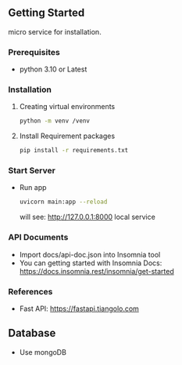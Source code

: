 <!-- GETTING STARTED -->
## Getting Started

micro service for installation.

### Prerequisites

* python 3.10 or Latest 


### Installation

1. Creating virtual environments
    
    ```sh
    python -m venv /venv
    ```
3. Install Requirement packages
   
    ```sh
    pip install -r requirements.txt
    ```

### Start Server
* Run app
	
	```sh
    uvicorn main:app --reload
    ```
   will see: http://127.0.0.1:8000 local service
   

### API Documents

  * Import docs/api-doc.json into Insomnia tool
  * You can getting started with Insomnia Docs: https://docs.insomnia.rest/insomnia/get-started

### References

  * Fast API: https://fastapi.tiangolo.com


## Database
  * Use mongoDB



<!-- CREATE TABLE Users (
    user_id INT AUTO_INCREMENT PRIMARY KEY,
    username VARCHAR(50) UNIQUE NOT NULL,
    password VARCHAR(255) NOT NULL,
    first_name VARCHAR(50),
    last_name VARCHAR(50),
    role VARCHAR(50),
    created_at TIMESTAMP DEFAULT CURRENT_TIMESTAMP
);

CREATE TABLE Customers (
    customer_id INT AUTO_INCREMENT PRIMARY KEY,
    first_name VARCHAR(50),
    last_name VARCHAR(50),
    email VARCHAR(100) UNIQUE,
    phone VARCHAR(15),
    created_at TIMESTAMP DEFAULT CURRENT_TIMESTAMP
);

CREATE TABLE Categories (
    category_id INT AUTO_INCREMENT PRIMARY KEY,
    name VARCHAR(50) NOT NULL,
    description TEXT
);

CREATE TABLE Products (
    product_id INT AUTO_INCREMENT PRIMARY KEY,
    name VARCHAR(100) NOT NULL,
    description TEXT,
    price DECIMAL(10, 2) NOT NULL,
    category_id INT,
    created_at TIMESTAMP DEFAULT CURRENT_TIMESTAMP,
    FOREIGN KEY (category_id) REFERENCES Categories(category_id)
);

CREATE TABLE Orders (
    order_id INT AUTO_INCREMENT PRIMARY KEY,
    customer_id INT,
    user_id INT,
    total_amount DECIMAL(10, 2) NOT NULL,
    status VARCHAR(50),
    created_at TIMESTAMP DEFAULT CURRENT_TIMESTAMP,
    FOREIGN KEY (customer_id) REFERENCES Customers(customer_id),
    FOREIGN KEY (user_id) REFERENCES Users(user_id)
);

CREATE TABLE OrderItems (
    order_item_id INT AUTO_INCREMENT PRIMARY KEY,
    order_id INT,
    product_id INT,
    quantity INT NOT NULL,
    price DECIMAL(10, 2) NOT NULL,
    FOREIGN KEY (order_id) REFERENCES Orders(order_id),
    FOREIGN KEY (product_id) REFERENCES Products(product_id)
);

CREATE TABLE Payments (
    payment_id INT AUTO_INCREMENT PRIMARY KEY,
    order_id INT,
    amount DECIMAL(10, 2) NOT NULL,
    payment_method VARCHAR(50),
    paid_at TIMESTAMP DEFAULT CURRENT_TIMESTAMP,
    FOREIGN KEY (order_id) REFERENCES Orders(order_id)
); -->
